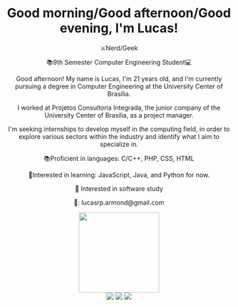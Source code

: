 <!DOCTYPE html>
<html lang="en">
<head>
  <meta charset="UTF-8">
  <meta name="viewport" content="width=device-width, initial-scale=1.0">
</head>
<body>
  <div align="center">
    <h1>Good morning/Good afternoon/Good evening, I'm Lucas!</h1>
    <p>⚔️Nerd/Geek</p>
    <p>📚9th Semester Computer Engineering Student💻</p>
    <p>Good afternoon! My name is Lucas, I'm 21 years old, and I'm currently pursuing a degree in Computer Engineering at the University Center of Brasília.</p>
    <p>I worked at Projetos Consultoria Integrada, the junior company of the University Center of Brasília, as a project manager.</p>
    <p>I'm seeking internships to develop myself in the computing field, in order to explore various sectors within the industry and identify what I aim to specialize in.</p>
    <p>📚Proficient in languages: C/C++, PHP, CSS, HTML</p>
    <p>📗Interested in learning: JavaScript, Java, and Python for now.</p>
    <p>🤔 Interested in software study</p>
    <p>📩: lucasrp.armond@gmail.com</p>
    <div>
      <a href="https://github.com/lucasrp9054" target="_blank">
        <img height="180em" src="https://github-readme-stats.vercel.app/api?username=lucasrp9054&show_icons=true&theme=blue&include_all_commits=true&count_private=true"/>
      </a>
    </div>
    <div> 
      <a href="mailto:lucasrp.armond@gmail.com" target="_blank"><img src="https://img.shields.io/badge/-Gmail-%23333?style=for-the-badge&logo=gmail&logoColor=white" target="_blank"></a>
      <a href="https://www.instagram.com/lucasrp.armond" target="_blank"><img src="https://img.shields.io/badge/-Instagram-%23E4405F?style=for-the-badge&logo=instagram&logoColor=white" target="_blank"></a>
      <a href="https://www.linkedin.com/in/lucas-ribeiro-de-paula-471440209/" target="_blank"><img src="https://img.shields.io/badge/-LinkedIn-%230077B5?style=for-the-badge&logo=linkedin&logoColor=white" target="_blank"></a> 
    </div>
  </div>
</body>
</html>
